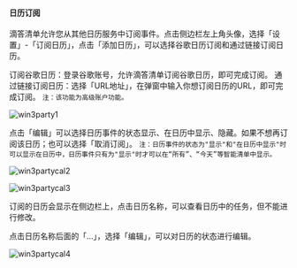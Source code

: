 #### 日历订阅

滴答清单允许您从其他日历服务中订阅事件。点击侧边栏左上角头像，选择「设置」-「订阅日历」，点击「添加日历」，可以选择谷歌日历订阅和通过链接订阅日历。

订阅谷歌日历：登录谷歌账号，允许滴答清单订阅谷歌日历，即可完成订阅。 通过链接订阅日历：选择「URL地址」，在弹窗中输入你想订阅日历的URL，即可完成订阅。 `注：该功能为高级账户功能。`

![win3party1](../../images/Windows/calendar/4.8.png)

点击「编辑」可以选择日历事件的状态显示、在日历中显示、隐藏。如果不想再订阅该日历；也可以选择「取消订阅」。 `注：日历事件的状态为"显示"和"在日历中显示"时可以显示在日历中，日历事件只有为"显示"时才可以在“所有”、“今天”等智能清单中显示。`

![win3partycal2](../../images/Windows/calendar/4.9.png)

![win3partycal3](../../images/Windows/calendar/4.10.png)

订阅的日历会显示在侧边栏上，点击日历名称，可以查看日历中的任务，但不能进行修改。

点击日历名称后面的「...」，选择「编辑」，可以对日历的状态进行编辑。

![win3partycal4](../../images/Windows/calendar/4.11.png)

